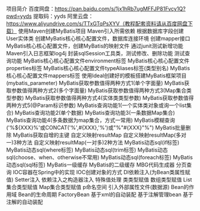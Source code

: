 项目简介
百度网盘：https://pan.baidu.com/s/1jx1hRb7ugMFFJP81Fvcy1Q?pwd=yyds 提取码：yyds 
阿里云盘：https://www.aliyundrive.com/s/TTxGTqPsXYV（教程配套资料请从百度网盘下载）
使用Maven创建MyBatis项目
Maven引入所需依赖
根据数据库字段创建User实体类
创建MyBatis核心核心配置文件，数据库连接环境
创建mapper接口
MyBatis核心核心配置文件，创建MyBatis的映射文件
通过junit测试新增功能
Maven引入日志框架log4j
封装sqlSession工具类，测试修改、删除功能
测试查询功能
MyBatis核心核心配置文件environment标签
MyBatis核心核心配置文件properties标签
MyBatis核心核心配置文件typeAliases标签(类型别名)
MyBatis核心核心配置文件mappers标签
使用Ideal创建好的模板搭建MyBatis框架项目(mybatis_parameter)
MyBatis获取参数值得两种方式1(单个字面量)
MyBatis获取参数值得两种方式2(多个字面量)
MyBatis获取参数值得两种方式3(Map集合类型参数)
MyBatis获取参数值得两种方式4(实体类类型参数)
MyBatis获取参数值得两种方式5(@Param标识参数)
MyBatis查询功能1(一个实体类对象或询一个list集合)
MyBatis查询功能2(单个数据)
MyBatis查询功能3(一条数据Map集合)
MyBatis查询功能4(多条数据为map集合，方式一常用)
MyBatis模糊查询('%${XXX}%'或CONCAT('%',#{XXX},'%')或"%"#{XXX}"%")
MyBatis批量删除
MyBatis获取自增的主键
自定义映射resultMap
自定义映射resultMap(多对一)3种方法
自定义映射resultMap(一对多)2种方法
MyBatis动态sql(if标签)
MyBatis动态sql(where标签)
MyBatis动态sql(trim标签)
MyBatis动态sql(choose、when、otherwise不常用)
MyBatis动态sql(foreach标签)
MyBatis动态sql(sql标签)
MyBatis一级缓存
MyBatis的二级缓存
MBG代码生成器
分页查询
IOC容器在Spring中的实现
IOC创建对象的方式
DI依赖注入(为Bean类属性赋值)
    Setter注入
    依赖注入之构造器注入
    特殊值处理
    类类型赋值
    数组类型赋值
    List集合类型赋值
    Map集合类型赋值
    p命名空间
引入外部属性文件(数据源)
Bean的作用域
Bean的生命周期
FactoryBean
基于xml的自动装配
基于注解管理bean
基于注解的自动装配
